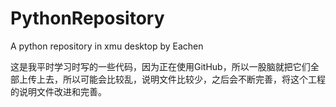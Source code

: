 # PythonRepository
A python repository in xmu desktop by Eachen

这是我平时学习时写的一些代码，因为正在使用GitHub，所以一股脑就把它们全部上传上去，所以可能会比较乱，说明文件比较少，之后会不断完善，将这个工程的说明文件改进和完善。
